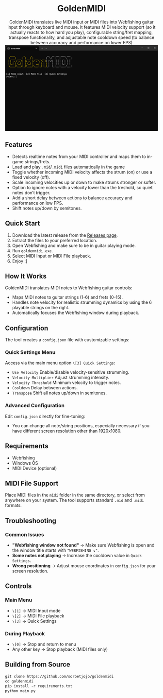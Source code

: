 <div align="center">

# GoldenMIDI

GoldenMIDI translates live MIDI input or MIDI files into Webfishing guitar input through keyboard and mouse. It features MIDI velocity support (so it actually reacts to how hard you play), configurable string/fret mapping, transpose functionality, and adjustable note cooldown speed (to balance between accuracy and performance on lower FPS)
![GoldenMIDI image preview](preview.png)
</div>

## Features

* Detects realtime notes from your MIDI controller and maps them to in-game strings/frets.
* Load and play `.mid`/`.midi` files automatically in the game
* Toggle whether incoming MIDI velocity affects the strum (on) or use a fixed velocity (off).
* Scale incoming velocities up or down to make strums stronger or softer.
* Option to ignore notes with a velocity lower than the treshold, so quiet notes don’t trigger.
* Add a short delay between actions to balance accuracy and performance on low FPS.
* Shift notes up/down by semitones.

## Quick Start

1. Download the latest release from the [Releases page](https://github.com/sorbetjojo/goldenmidi/releases).
2. Extract the files to your preferred location.
3. Open Webfishing and make sure to be in guitar playing mode.
4. Run `goldenmidi.exe`.
5. Select MIDI Input or MIDI File playback.
6. Enjoy :]

## How It Works

GoldenMIDI translates MIDI notes to Webfishing guitar controls:

* Maps MIDI notes to guitar strings (1-6) and frets (0-15).
* Handles note velocity for realistic strumming dynamics by using the 6 playable strings on the right.
* Automatically focuses the Webfishing window during playback.

## Configuration

The tool creates a `config.json` file with customizable settings:

### Quick Settings Menu

Access via the main menu option `\[3] Quick Settings`:

* `Use Velocity` Enable/disable velocity-sensitive strumming.
* `Velocity Multiplier` Adjust strumming intensity.
* `Velocity Threshold` Minimum velocity to trigger notes.
* `Cooldown` Delay between actions.
* `Transpose` Shift all notes up/down in semitones.

### Advanced Configuration

Edit `config.json` directly for fine-tuning:

* You can change all note/string positions, especially necessary if you have different screen resolution other than 1920x1080.

## Requirements

* Webfishing
* Windows OS
* MIDI Device (optional)

## MIDI File Support

Place MIDI files in the `midi` folder in the same directory, or select from anywhere on your system. The tool supports standard `.mid` and `.midi` formats.

## Troubleshooting

### Common Issues

* **"Webfishing window not found"** -> Make sure Webfishing is open and the window title starts with `"WEBFISHING v"`.
* **Some notes not playing** -> Increase the cooldown value in `Quick Settings`.
* **Wrong positioning** -> Adjust mouse coordinates in `config.json` for your screen resolution.

## Controls

### Main Menu

* `\[1]` -> MIDI Input mode
* `\[2]` -> MIDI File playback
* `\[3]` -> Quick Settings

### During Playback

* `\[0]` -> Stop and return to menu
* Any other key -> Stop playback (MIDI files only)

## Building from Source

```
git clone https://github.com/sorbetjojo/goldenmidi
cd goldenmidi
pip install -r requirements.txt
python main.py
```

